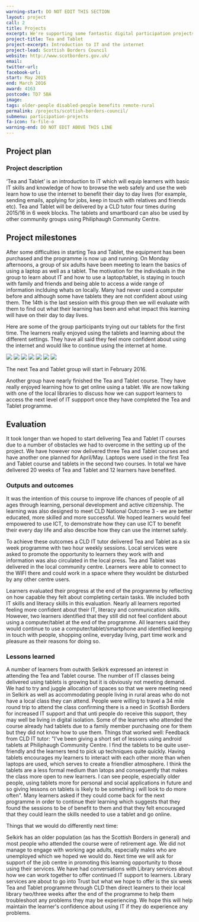 ```yaml
---
warning-start: DO NOT EDIT THIS SECTION
layout: project
call: 2
title: Projects
excerpt: We're supporting some fantastic digital participation projects. Here are their stories.
project-title: Tea and Tablet
project-excerpt: Introduction to IT and the internet
project-lead: Scottish Borders Council
website: http://www.scotborders.gov.uk/
email:
twitter-url:
facebook-url:
start: May 2015
end: March 2016
award: 4163
postcode: TD7 5BA
image:
tags: older-people disabled-people benefits remote-rural
permalink: /projects/scottish-borders-council/
submenu: participation-projects
fa-icon: fa-file-o
warning-end: DO NOT EDIT ABOVE THIS LINE
---
```


## Project plan

### Project description

‘Tea and Tablet’ is an introduction to IT which will equip learners with basic IT skills and knowledge of how to browse the web safely and use the web learn how to use the internet to benefit their day to day lives (for example, sending emails, applying for jobs, keep in touch with relatives and friends etc). Tea and Tablet will be delivered by a CLD tutor four times during 2015/16 in 6 week blocks. The tablets and smartboard can also be used by other community groups using Philiphaugh Community Centre.


## Project milestones

After some difficulties in starting Tea and Tablet, the equipment has been purchased and the programme is now up and running.
On Monday afternoons, a group of six adults have been meeting to learn the basics of using a laptop as well as a tablet.  The motivation for the individuals in the group to learn about IT and how to use a laptop/tablet, is staying in touch with family and friends and being able to access a wide range of information inclduing whats on locally.  Many had never used a computer before and although some have tablets they are not confident about using them.   The 14th is the last session with this group then we will evaluate with them to find out what their learning has been and what impact this learning will have on their day to day lives.

Here are some of the group participants trying out our tablets for the first time.  The learners really enjoyed using the tablets and learning about the different settings.  They have all said they feel more confident about using the internet and would like to continue using the internet at home.

<img src="/images/projects/tea and tablet 1.JPG">		<img src="/images/projects/tea and tablet 2.JPG">
<img src="/images/projects/tea and tablet 4.JPG">		<img src="/images/projects/tea and tablet 5.JPG">
<img src="/images/projects/tea and tablet 6.JPG">		<img src="/images/projects/tea and tablet 3.JPG">
<img src="/images/projects/tea and tablet 7.jpg">


The next Tea and Tablet group will start in February 2016.

Another group have nearly finished the Tea and Tablet course.  They have really enjoyed learning how to get online using a tablet.  We are now talking with one of the local libraries to discuss how we can support learners to access the next level of IT suppport once they have completed the Tea and Tablet programme.

## Evaluation

It took longer than we hoped to start delivering Tea and Tablet IT courses due to a number of obstacles we had to overcome in the setting up of the project. We have however now delivered three Tea and Tablet courses and have another one planned for April/May.  Laptops were used in the first Tea and Tablet course and tablets in the second two courses. In total we have delivered 20 weeks of Tea and Tablet and 12 learners have benefited.

### Outputs and outcomes

It was the intention of this course to improve life chances of people of all ages through learning, personal development and active citizenship.  The learning was also designed to meet CLD National Outcome 3 - we are better educated, more skilled and more successful. We hoped learners would feel empowered to use ICT, to demonstrate how they can use ICT to benefit their every day life and also describe how they can use the internet safely.

To achieve these outcomes a CLD IT tutor delivered Tea and Tablet as a six week programme with two hour weekly sessions.  Local services were asked to promote the opportunity to learners they work with and information was also circulated in the local press.  Tea and Tablet was delivered in the local community centre.  Learners were able to connect to the WIFI there and could work in a space where they wouldnt be disturbed by any other centre users.

Learners evaluated their progress at the end of the programme by reflecting on how capable they felt about completing certain tasks. We included both IT skills and literacy skills in this evaluation.  Nearly all learners reported feeling more confident about their IT, literacy and communication skills.  However, two learners identified that they still did not feel confident about using a computer/tablet at the end of the programme.  All learners said they would continue to use a computer/tablet/smartphone and identified keeping in touch with people, shopping online, everyday living, part time work and pleasure as their reasons for doing so.

### Lessons learned
A number of learners from outwith Selkirk expressed an interest in attending the Tea and Tablet course. The number of IT classes being delivered using tablets is growing but it is obviously not meeting demand.  We had to try and juggle allocation of spaces so that we were meeting need in Selkirk as well as accommodating people living in rural areas who do not have a local class they can attend. People were willing to travel a 34 mile round trip to attend the class confirming there is a need in Scottish Borders for increased IT support and that unti people do receive this support, they may well be living in digital isolation. Some of the learners who attended the course already had tablets due to a family member purchasing one for them but they did not know how to use them.
Things that worked well:
Feedback from CLD IT tutor: "I've been giving a short set of lessons using android tablets at Philiphaugh Community Centre. I find the tablets to be quite user-friendly and the learners tend to pick up techniques quite quickly.  Having tablets encourages my learners to interact with each other more than when laptops are used, which serves to create a friendlier atmosphere.  I think the tablets are a less formal medium than latops and consequently that makes the class more open to new learners.  I can see people, especially older people, using tablets more for personal and social applications in future and so giving lessons on tablets is likely to be something i will look to do more often".
Many learners asked if they could come back for the next programme in order to continue their learning which suggests that they found the sessions to be of benefit to them and that they felt encouraged that they could learn the skills needed to use a tablet and go online.

Things that we would do differently next time:

Selkirk has an older population (as has the Scottish Borders in general) and most people who attended the course were of retirement age. We did not manage to engage with working age adults, especially males who are unemployed which we hoped we would do.  Next time we will ask for support of the job centre in promoting this learning opportunity to those using their services.
We have had conversations with Library services about how we can work together to offer continued IT support to learners. Library services are about to go into Trust but what we hope to offer is the six week Tea and Tablet programme through CLD then direct learners to their local library two/three weeks after the end of the programme to help them troubleshoot any problems they may be experiencing.  We hope this will help maintain the learner's confidence about using IT if they do experience any problems.
